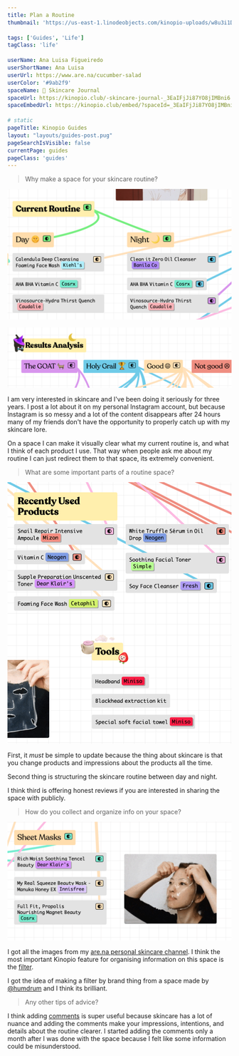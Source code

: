 ```yaml
---
title: Plan a Routine
thumbnail: 'https://us-east-1.linodeobjects.com/kinopio-uploads/w8u3i1DkndBjZK_zTrcMx/original-ec2a9485be78ff188621d5f74b4596e5.gif'

tags: ['Guides', 'Life']
tagClass: 'life'

userName: Ana Luisa Figueiredo
userShortName: Ana Luisa
userUrl: https://www.are.na/cucumber-salad
userColor: '#9ab2f9'
spaceName: 🧴 Skincare Journal
spaceUrl: https://kinopio.club/-skincare-journal-_3EaIFjJi87YO8jIMBni6
spaceEmbedUrl: https://kinopio.club/embed/?spaceId=_3EaIFjJi87YO8jIMBni6&zoom=50

# static
pageTitle: Kinopio Guides
layout: "layouts/guides-post.pug"
pageSearchIsVisible: false
currentPage: guides
pageClass: 'guides'
---
```


> Why make a space for your skincare routine?

![](/assets/posts/guides/routine-1.png)

![](/assets/posts/guides/routine-2.png)

I am very interested in skincare and I've been doing it seriously for three years. I post a lot about it on my personal Instagram account, but because Instagram is so messy and a lot of the content disappears after 24 hours many of my friends don't have the opportunity to properly catch up with my skincare lore.

On a space I can make it visually clear what my current routine is, and what I think of each product I use. That way when people ask me about my routine I can just redirect them to that space, its extremely convenient.

> What are some important parts of a routine space?


![](/assets/posts/guides/routine-4.png)

First, it _must_ be simple to update because the thing about skincare is that you change products and impressions about the products all the time.

Second thing is structuring the skincare routine between day and night.

I think third is offering honest reviews if you are interested in sharing the space with publicly.


> How do you collect and organize info on your space?


![](/assets/posts/guides/routine-5.png)

I got all the images from my [are.na personal skincare channel](https://www.are.na/cucumber-salad). I think the most important Kinopio feature for organising information on this space is the [filter](/posts/filters/).

I got the idea of making a filter by brand thing from a space made by [@humdrum](https://kinopio.club/-the-central-hub-nTfUzCV1vnLedTHiWGWcE) and I think its brilliant.

> Any other tips of advice?

I think adding [comments](/posts/commenting/) is super useful because skincare has a lot of nuance and adding the comments make your impressions, intentions, and details about the routine clearer. I started adding the comments only a month after I was done with the space because I felt like some information could be misunderstood.
